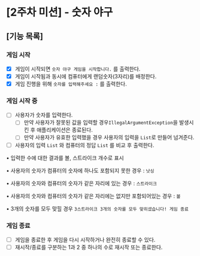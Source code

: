 # [2주차 미션] - 숫자 야구

## [기능 목록]

### 게임 시작

- [X]  게임이 시작되면 `숫자 야구 게임을 시작합니다.` 를 출력한다.
- [X]  게임이 시작됨과 동시에 컴퓨터에게 랜덤숫자(3자리)를 배정한다.
- [X]  게임 진행을 위해 `숫자를 입력해주세요 :` 를 출력한다.

### 게임 시작 중

- [ ]  사용자가 숫자를 입력한다.
    - [ ]  만약 사용자가 잘못된 값을 입력할 경우`IllegalArgumentException`을 발생시킨 후 애플리케이션은 종료된다.
    - [ ]  만약 사용자가 유효한 입력했을 경우 사용자의 입력을 `List`로 만들어 넘겨준다.
- [ ]  사용자의 입력 `List` 와 컴퓨터의 정답 `List` 를 비교 후 출력한다.

  • 입력한 수에 대한 결과를 볼, 스트라이크 개수로 표시

  • 사용자의 숫자가 컴퓨터의 숫자에 하나도 포함되지 못한 경우 : `낫싱`

  • 사용자의 숫자와 컴퓨터의 숫자가 같은 자리에 있는 경우 : `스트라이크`

  • 사용자의 숫자와 컴퓨터의 숫자가 같은 자리에는 없지만 포함되어있는 경우 : `볼`

  • 3개의 숫자를 모두 맞힐 경우 `3스트라이크 3개의 숫자를 모두 맞히셨습니다! 게임 종료`


### 게임 종료

- [ ]  게임을 종료한 후 게임을 다시 시작하거나 완전히 종료할 수 있다.
- [ ]  재시작/종료를 구분하는 1과 2 중 하나의 수로 재시작 또는 종료한다.